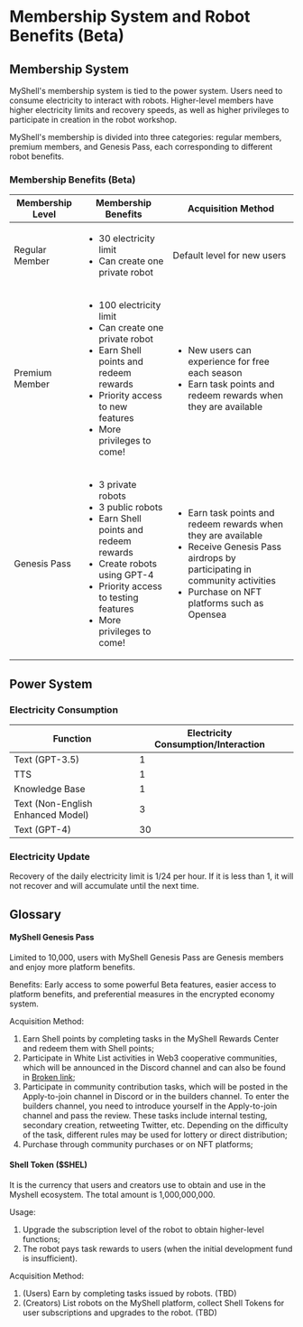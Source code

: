 # Membership System and Robot Benefits (Beta)

## Membership System

MyShell's membership system is tied to the power system. Users need to consume electricity to interact with robots. Higher-level members have higher electricity limits and recovery speeds, as well as higher privileges to participate in creation in the robot workshop.

MyShell's membership is divided into three categories: regular members, premium members, and Genesis Pass, each corresponding to different robot benefits.

### Membership Benefits (Beta)

| Membership Level | Membership Benefits                                                                                                             | Acquisition Method                                                                             |
| ---------------- | ------------------------------------------------------------------------------------------------------------------------------- | --------------------------------------------------------------------------------------------- |
| Regular Member   | <ul><li>30 electricity limit</li><li>Can create one private robot</li></ul>                                                       | Default level for new users                                                                    |
| Premium Member   | <ul><li>100 electricity limit</li><li>Can create one private robot</li><li>Earn Shell points and redeem rewards</li><li>Priority access to new features</li><li>More privileges to come!</li></ul> | <ul><li>New users can experience for free each season</li><li>Earn task points and redeem rewards when they are available</li></ul> |
| Genesis Pass     | <ul><li>3 private robots</li><li>3 public robots</li><li>Earn Shell points and redeem rewards</li><li>Create robots using GPT-4</li><li>Priority access to testing features</li><li>More privileges to come!</li></ul> | <ul><li>Earn task points and redeem rewards when they are available</li><li>Receive Genesis Pass airdrops by participating in community activities</li><li>Purchase on NFT platforms such as Opensea</li></ul> |

## Power System

### Electricity Consumption

<table><thead><tr><th>Function</th><th>Electricity Consumption/Interaction</th><th data-hidden></th></tr></thead><tbody><tr><td>Text (GPT-3.5)</td><td>1</td><td></td></tr><tr><td>TTS</td><td>1</td><td></td></tr><tr><td>Knowledge Base</td><td>1</td><td></td></tr><tr><td>Text (Non-English Enhanced Model)</td><td>3</td><td></td></tr><tr><td>Text (GPT-4)</td><td>30</td><td></td></tr></tbody></table>

### Electricity Update

Recovery of the daily electricity limit is 1/24 per hour. If it is less than 1, it will not recover and will accumulate until the next time.

## Glossary

#### MyShell Genesis Pass

Limited to 10,000, users with MyShell Genesis Pass are Genesis members and enjoy more platform benefits.

Benefits: Early access to some powerful Beta features, easier access to platform benefits, and preferential measures in the encrypted economy system.

Acquisition Method:

1. Earn Shell points by completing tasks in the MyShell Rewards Center and redeem them with Shell points;
2. Participate in White List activities in Web3 cooperative communities, which will be announced in the Discord channel and can also be found in [Broken link](broken-reference "mention");
3. Participate in community contribution tasks, which will be posted in the Apply-to-join channel in Discord or in the builders channel. To enter the builders channel, you need to introduce yourself in the Apply-to-join channel and pass the review. These tasks include internal testing, secondary creation, retweeting Twitter, etc. Depending on the difficulty of the task, different rules may be used for lottery or direct distribution;
4. Purchase through community purchases or on NFT platforms;

#### Shell Token ($SHEL)

It is the currency that users and creators use to obtain and use in the Myshell ecosystem. The total amount is 1,000,000,000.

Usage:

1. Upgrade the subscription level of the robot to obtain higher-level functions;
2. The robot pays task rewards to users (when the initial development fund is insufficient).

Acquisition Method:

1. (Users) Earn by completing tasks issued by robots. (TBD)
2. (Creators) List robots on the MyShell platform, collect Shell Tokens for user subscriptions and upgrades to the robot. (TBD)